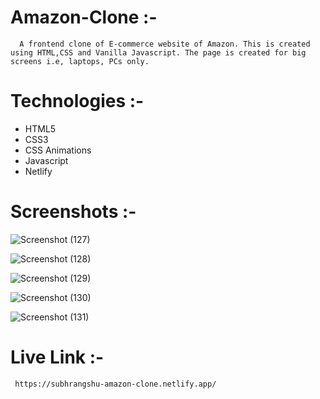 
# Amazon-Clone :- 

      A frontend clone of E-commerce website of Amazon. This is created using HTML,CSS and Vanilla Javascript. The page is created for big screens i.e, laptops, PCs only.

# Technologies :-

* HTML5
* CSS3
* CSS Animations
* Javascript
* Netlify


# Screenshots :-
 
![Screenshot (127)](https://github.com/subhrangshu9/Amazon_Clone/assets/74654165/4490c026-b216-47aa-bb0f-8ba9960cd764)

![Screenshot (128)](https://github.com/subhrangshu9/Amazon_Clone/assets/74654165/ebfce456-2ad0-4116-9987-6f596768f7b0)

![Screenshot (129)](https://github.com/subhrangshu9/Amazon_Clone/assets/74654165/6e48a77b-9a9a-4d07-ad8d-94b36db1764c)

![Screenshot (130)](https://github.com/subhrangshu9/Amazon_Clone/assets/74654165/d6b4a48a-87fa-4fb1-9e8d-ad34dd801105)

![Screenshot (131)](https://github.com/subhrangshu9/Amazon_Clone/assets/74654165/981c0279-24a9-47bc-9bf9-08b065245786)

# Live Link :- 
     https://subhrangshu-amazon-clone.netlify.app/
